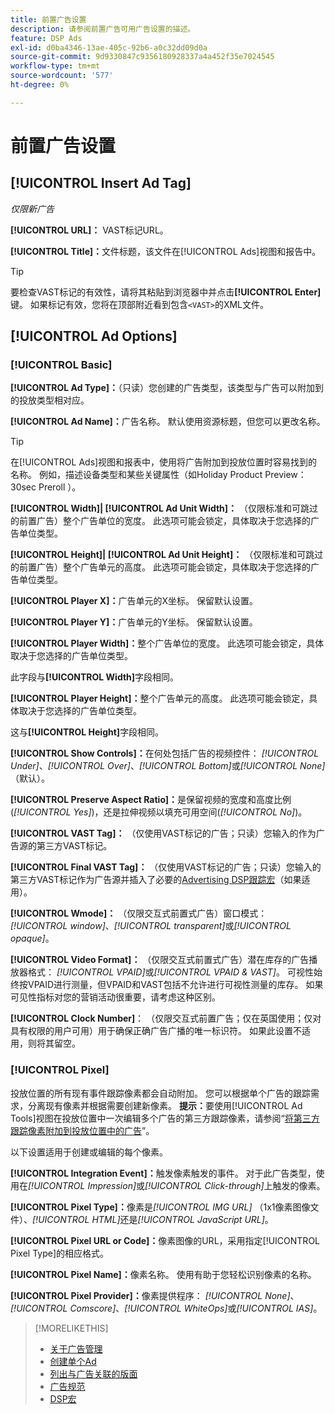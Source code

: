 ```yaml
---
title: 前置广告设置
description: 请参阅前置广告可用广告设置的描述。
feature: DSP Ads
exl-id: d0ba4346-13ae-405c-92b6-a0c32dd09d0a
source-git-commit: 9d9330847c9356180928337a4a452f35e7024545
workflow-type: tm+mt
source-wordcount: '577'
ht-degree: 0%

---
```


# 前置广告设置

## [!UICONTROL Insert Ad Tag]

*仅限新广告*

**[!UICONTROL URL]：** VAST标记URL。

**[!UICONTROL Title]：**&#x200B;文件标题，该文件在[!UICONTROL Ads]视图和报告中。

>[!TIP]
>
> 要检查VAST标记的有效性，请将其粘贴到浏览器中并点击&#x200B;**[!UICONTROL Enter]**&#x200B;键。 如果标记有效，您将在顶部附近看到包含`<VAST>`的XML文件。

## [!UICONTROL Ad Options]

### [!UICONTROL Basic]

**[!UICONTROL Ad Type]：**（只读）您创建的广告类型，该类型与广告可以附加到的投放类型相对应。

**[!UICONTROL Ad Name]：**&#x200B;广告名称。 默认使用资源标题，但您可以更改名称。

>[!TIP]
>
> 在[!UICONTROL Ads]视图和报表中，使用将广告附加到投放位置时容易找到的名称。 例如，描述设备类型和某些关键属性（如Holiday Product Preview： 30sec Preroll ）。

**[!UICONTROL Width]| [!UICONTROL Ad Unit Width]：** （仅限标准和可跳过的前置广告）整个广告单位的宽度。 此选项可能会锁定，具体取决于您选择的广告单位类型。

**[!UICONTROL Height]| [!UICONTROL Ad Unit Height]：** （仅限标准和可跳过的前置广告）整个广告单元的高度。 此选项可能会锁定，具体取决于您选择的广告单位类型。

**[!UICONTROL Player X]：**&#x200B;广告单元的X坐标。 保留默认设置。

**[!UICONTROL Player Y]：**&#x200B;广告单元的Y坐标。 保留默认设置。

**[!UICONTROL Player Width]：**&#x200B;整个广告单位的宽度。 此选项可能会锁定，具体取决于您选择的广告单位类型。

此字段与&#x200B;**[!UICONTROL Width]**&#x200B;字段相同。

**[!UICONTROL Player Height]：**&#x200B;整个广告单元的高度。 此选项可能会锁定，具体取决于您选择的广告单位类型。

这与&#x200B;**[!UICONTROL Height]**&#x200B;字段相同。

**[!UICONTROL Show Controls]：**&#x200B;在何处包括广告的视频控件： *[!UICONTROL Under]*、*[!UICONTROL Over]*、*[!UICONTROL Bottom]*&#x200B;或&#x200B;*[!UICONTROL None]*（默认）。

**[!UICONTROL Preserve Aspect Ratio]：**&#x200B;是保留视频的宽度和高度比例(*[!UICONTROL Yes]*)，还是拉伸视频以填充可用空间(*[!UICONTROL No]*)。

**[!UICONTROL VAST Tag]：** （仅使用VAST标记的广告；只读）您输入的作为广告源的第三方VAST标记。

**[!UICONTROL Final VAST Tag]：** （仅使用VAST标记的广告；只读）您输入的第三方VAST标记作为广告源并插入了必要的[Advertising DSP跟踪宏](/help/dsp/campaign-management/macros.md)（如果适用）。

**[!UICONTROL Wmode]：** （仅限交互式前置式广告）窗口模式： *[!UICONTROL window]*、*[!UICONTROL transparent]*&#x200B;或&#x200B;*[!UICONTROL opaque]*。

**[!UICONTROL Video Format]：** （仅限交互式前置式广告）潜在库存的广告播放器格式： *[!UICONTROL VPAID]*&#x200B;或&#x200B;*[!UICONTROL VPAID & VAST]*。 可视性始终按VPAID进行测量，但VPAID和VAST包括不允许进行可视性测量的库存。 如果可见性指标对您的营销活动很重要，请考虑这种区别。

**[!UICONTROL Clock Number]**： （仅限交互式前置广告；仅在英国使用；仅对具有权限的用户可用）用于确保正确广告广播的唯一标识符。 如果此设置不适用，则将其留空。

### [!UICONTROL Pixel]

投放位置的所有现有事件跟踪像素都会自动附加。 您可以根据单个广告的跟踪需求，分离现有像素并根据需要创建新像素。 **提示：**&#x200B;要使用[!UICONTROL Ad Tools]视图在投放位置中一次编辑多个广告的第三方跟踪像素，请参阅“[将第三方跟踪像素附加到投放位置中的广告](/help/dsp/campaign-management/ads/ad-pixel-attach-detach.md#attach-pixels-ads)”。

以下设置适用于创建或编辑的每个像素。

**[!UICONTROL Integration Event]：**&#x200B;触发像素触发的事件。 对于此广告类型，使用在&#x200B;*[!UICONTROL Impression]*&#x200B;或&#x200B;*[!UICONTROL Click-through]*&#x200B;上触发的像素。

**[!UICONTROL Pixel Type]：**&#x200B;像素是&#x200B;*[!UICONTROL IMG URL]* （1x1像素图像文件）、*[!UICONTROL HTML]*&#x200B;还是&#x200B;*[!UICONTROL JavaScript URL]*。

**[!UICONTROL Pixel URL or Code]：**&#x200B;像素图像的URL，采用指定[!UICONTROL Pixel Type]的相应格式。

**[!UICONTROL Pixel Name]：**&#x200B;像素名称。 使用有助于您轻松识别像素的名称。

**[!UICONTROL Pixel Provider]：**&#x200B;像素提供程序： *[!UICONTROL None]*、*[!UICONTROL Comscore]*、*[!UICONTROL WhiteOps]*&#x200B;或&#x200B;*[!UICONTROL IAS]*。

>[!MORELIKETHIS]
>
>* [关于广告管理](ad-about.md)
>* [创建单个Ad](ad-create.md)
>* [列出与广告关联的版面](/help/dsp/campaign-management/ads/ad-list-placements.md)
>* [广告规范](ad-specs.md)
>* [DSP宏](/help/dsp/campaign-management/macros.md)
